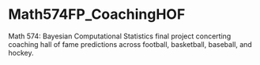 # Math574FP_CoachingHOF
Math 574: Bayesian Computational Statistics final project concerting coaching hall of fame predictions across football, basketball, baseball, and hockey. 
